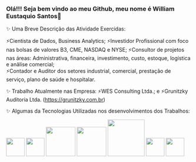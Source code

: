 ### Olá!!! Seja bem vindo ao meu Github, meu nome é William Eustaquio Santos👋

✨ Uma Breve Descrição das Atividade Exercidas:

   ⚡Cientista de Dados, Business Analytics; 
   ⚡Investidor Profissional com foco nas bolsas de valores B3, CME, NASDAQ e NYSE; 
   ⚡Consultor de projetos nas áreas:  Administrativa, financeira, investimento, custo, estoque, logística e anãlise comercial;  
   ⚡Contador e Auditor dos setores industrial, comercial, prestação de serviço, plano de saúde e hospitalar.

✨ Trabalho Atualmente nas Empresa: 
   ⚡WES Consulting Ltda.; e
   ⚡Grunitzky Auditoria Ltda. (https://grunitzky.com.br)

✨ Algumas da Tecnologias Utilizadas nos desenvolvimentos dos Trabalhos: 
   
<img widt='50' height='50' src="https://cdn.jsdelivr.net/gh/devicons/devicon/icons/python/python-original-wordmark.svg" /> 
<img widt='50' height='50' src="https://cdn.jsdelivr.net/gh/devicons/devicon/icons/jupyter/jupyter-original-wordmark.svg" /> 
<img widt='80' height='80' src="https://cdn.jsdelivr.net/gh/devicons/devicon/icons/pandas/pandas-original-wordmark.svg" />
<img widt='80' height='80' src="https://cdn.jsdelivr.net/gh/devicons/devicon/icons/mysql/mysql-original-wordmark.svg" /> 
<img widt='100' height='100' src="https://cdn.jsdelivr.net/gh/devicons/devicon/icons/filezilla/filezilla-plain-wordmark.svg" /> 
<img widt='50' height='50' src="https://cdn.jsdelivr.net/gh/devicons/devicon/icons/premierepro/premierepro-original.svg" /> 
<img widt='50' height='50' src="https://cdn.jsdelivr.net/gh/devicons/devicon/icons/anaconda/anaconda-original-wordmark.svg" /> 
          

<!--
**WilliamESantos/WilliamESantos** is a ✨ _special_ ✨ repository because its `README.md` (this file) appears on your GitHub profile.

Here are some ideas to get you started:

![image](https://github.com/WilliamESantos/WilliamESantos/assets/133704736/10105271-f9b2-4fd8-932a-d1f76c770c6f)

- 🔭 I’m currently working on ...
- 🌱 I’m currently learning ...
- 👯 I’m looking to collaborate on ...
- 🤔 I’m looking for help with ...
- 💬 Ask me about ...
- 📫 How to reach me: ...
- 😄 Pronouns: ...
- ⚡ Fun fact: ...
-->
